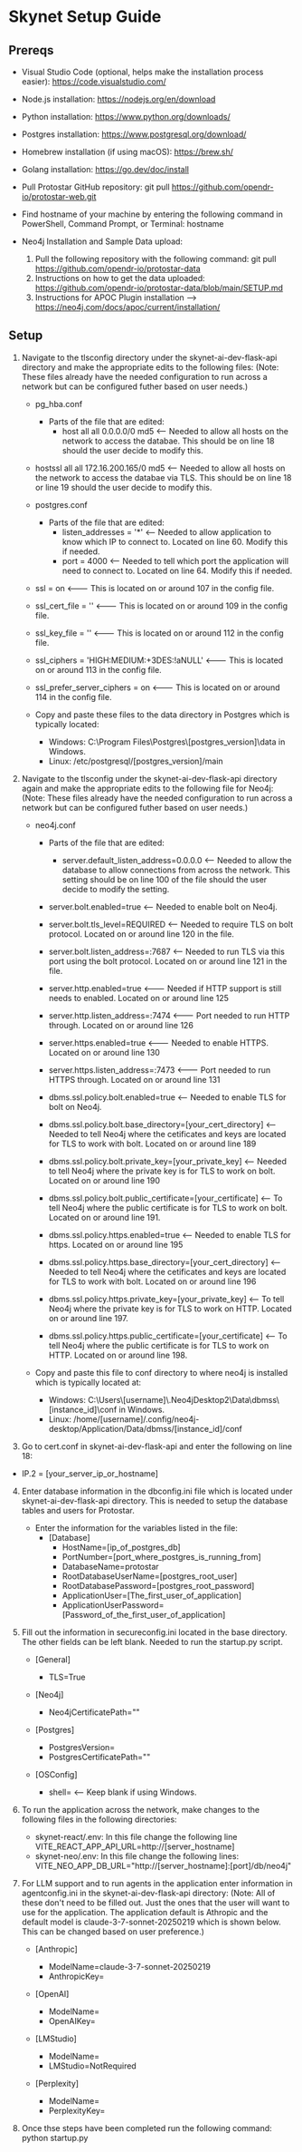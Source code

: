 # Skynet Setup Guide
## Prereqs
- Visual Studio Code (optional, helps make the installation process easier): https://code.visualstudio.com/
- Node.js installation: https://nodejs.org/en/download
- Python installation: https://www.python.org/downloads/
- Postgres installation: https://www.postgresql.org/download/
- Homebrew installation (if using macOS): https://brew.sh/
- Golang installation: https://go.dev/doc/install
- Pull Protostar GitHub repository: git pull https://github.com/opendr-io/protostar-web.git
- Find hostname of your machine by entering the following command in PowerShell, Command Prompt, or Terminal: hostname

- Neo4j Installation and Sample Data upload:
	1. Pull the following repository with the following command: git pull https://github.com/opendr-io/protostar-data
	2. Instructions on how to get the data uploaded: https://github.com/opendr-io/protostar-data/blob/main/SETUP.md
	3. Instructions for APOC Plugin installation --> https://neo4j.com/docs/apoc/current/installation/

## Setup
1. Navigate to the tlsconfig directory under the skynet-ai-dev-flask-api directory and make the appropriate edits to the following files: (Note: These files already have the needed configuration to run across a network but can be configured futher based on user needs.)
	 - pg_hba.conf
	 	-	Parts of the file that are edited:
	 		-	host all all 0.0.0.0/0 md5 <-- Needed to allow all hosts on the network to access the databae. This should be on line 18 should the user decide to modify this.
      - hostssl all all 172.16.200.165/0 md5 <-- Needed to allow all hosts on the network to access the databae via TLS. This should be on line 18 or line 19 should the user decide to modify this.

	 - postgres.conf
	 	- Parts of the file that are edited:
			- listen_addresses = '*' <-- Needed to allow application to know which IP to connect to. Located on line 60. Modify this if needed.
			- port = 4000 <-- Needed to tell which port the application will need to connect to. Located on line 64. Modify this if needed.
      - ssl = on <--- This is located on or around 107 in the config file.
      - ssl_cert_file = '' <--- This is located on or around 109 in the config file.
      - ssl_key_file = '' <--- This is located on or around 112 in the config file.
      - ssl_ciphers = 'HIGH:MEDIUM:+3DES:!aNULL' <--- This is located on or around 113 in the config file.
      - ssl_prefer_server_ciphers = on <--- This is located on or around 114 in the config file.
	 - Copy and paste these files to the data directory in Postgres which is typically located: 
	 	- Windows: C:\Program Files\Postgres\\[postgres_version]\data in Windows.
		- Linux: /etc/postgresql/[postgres_version]/main

2. Navigate to the tlsconfig under the skynet-ai-dev-flask-api directory again and make the appropriate edits to the following file for Neo4j: (Note: These files already have the needed configuration to run across a network but can be configured futher based on user needs.)
   - neo4j.conf
	 	- Parts of the file that are edited:
			- server.default_listen_address=0.0.0.0 <-- Needed to allow the database to allow connections from across the network. This setting should be on line 100 of the file should the user decide to modify the setting.

      - server.bolt.enabled=true <-- Needed to enable bolt on Neo4j.
      - server.bolt.tls_level=REQUIRED <-- Needed to require TLS on bolt protocol. Located on or around line 120 in the file.
      - server.bolt.listen_address=:7687 <-- Needed to run TLS via this port using the bolt protocol. Located on or around line 121 in the file.

      - server.http.enabled=true <--- Needed if HTTP support is still needs to enabled. Located on or around line 125
      - server.http.listen_address=:7474 <--- Port needed to run HTTP through. Located on or around line 126
      - server.https.enabled=true <--- Needed to enable HTTPS. Located on or around line 130
      - server.https.listen_address=:7473 <--- Port needed to run HTTPS through. Located on or around line 131

      - dbms.ssl.policy.bolt.enabled=true <-- Needed to enable TLS for bolt on Neo4j.
      - dbms.ssl.policy.bolt.base_directory=[your_cert_directory] <-- Needed to tell Neo4j where the cetificates and keys are located for TLS to work with bolt. Located on or around line 189
      - dbms.ssl.policy.bolt.private_key=[your_private_key] <-- Needed to tell Neo4j where the private key is for TLS to work on bolt. Located on or around line 190
      - dbms.ssl.policy.bolt.public_certificate=[your_certificate] <-- To tell Neo4j where the public certificate is for TLS to work on bolt. Located on or around line 191.

      - dbms.ssl.policy.https.enabled=true <-- Needed to enable TLS for https. Located on or around line 195
      - dbms.ssl.policy.https.base_directory=[your_cert_directory] <-- Needed to tell Neo4j where the cetificates and keys are located for TLS to work with bolt. Located on or around line 196
      - dbms.ssl.policy.https.private_key=[your_private_key]  <-- To tell Neo4j where the private key is for TLS to work on HTTP. Located on or around line 197.
      - dbms.ssl.policy.https.public_certificate=[your_certificate] <-- To tell Neo4j where the public certificate is for TLS to work on HTTP. Located on or around line 198.

   - Copy and paste this file to conf directory to where neo4j is installed which is typically located at:
	 	- Windows: C:\Users\\[username]\\.Neo4jDesktop2\Data\dbmss\\[instance_id]\conf in Windows.
		- Linux: /home/[username]/.config/neo4j-desktop/Application/Data/dbmss/[instance_id]/conf

3. Go to cert.conf in skynet-ai-dev-flask-api and enter the following on line 18:
  - IP.2 = [your_server_ip_or_hostname]

4. Enter database information in the dbconfig.ini file which is located under skynet-ai-dev-flask-api directory. This is needed to setup the database tables and users for Protostar.
	- Enter the information for the variables listed in the file:
 		- [Database]
			- HostName=[ip_of_postgres_db]
			- PortNumber=[port_where_postgres_is_running_from]
			- DatabaseName=protostar
			- RootDatabaseUserName=[postgres_root_user]
			- RootDatabasePassword=[postgres_root_password]
			- ApplicationUser=[The_first_user_of_application]
			- ApplicationUserPassword=[Password_of_the_first_user_of_application]

5. Fill out the information in secureconfig.ini located in the base directory. The other fields can be left blank. Needed to run the startup.py script.
	- [General]
		- TLS=True

	- [Neo4j]
		- Neo4jCertificatePath=""

	- [Postgres]
		- PostgresVersion=
		- PostgresCertificatePath=""
	
	- [OSConfig]
		-	shell= <-- Keep blank if using Windows.

6. To run the application across the network, make changes to the following files in the following directories:
   - skynet-react/.env: In this file change the following line VITE_REACT_APP_API_URL=http://[server_hostname]
   - skynet-neo/.env: In this file change the following lines: VITE_NEO_APP_DB_URL="http://[server_hostname]:[port]/db/neo4j"

7. For LLM support and to run agents in the application enter information in agentconfig.ini in the skynet-ai-dev-flask-api directory: (Note: All of these don't need to be filled out. Just the ones that the user will want to use for the application. The application default is Athropic and the default model is claude-3-7-sonnet-20250219 which is shown below. This can be changed based on user preference.)
	- [Anthropic]
		- ModelName=claude-3-7-sonnet-20250219
		- AnthropicKey=
			
	- [OpenAI]
		- ModelName=
		- OpenAIKey=

	- [LMStudio]
		- ModelName=
		- LMStudio=NotRequired

	- [Perplexity]
		- ModelName=
		- PerplexityKey=

8. Once thse steps have been completed run the following command: python startup.py
